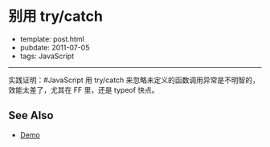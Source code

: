 
# 别用 try/catch

- template: post.html
- pubdate: 2011-07-05
- tags: JavaScript

----


实践证明：#JavaScript 用 try/catch 来忽略未定义的函数调用异常是不明智的，
效能太差了，尤其在 FF 里，还是 typeof 快点。

## See Also

* [Demo](http://hotoo.me/labs/fast-check-function.html)
